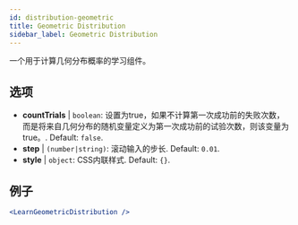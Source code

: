 ```yaml
---
id: distribution-geometric
title: Geometric Distribution
sidebar_label: Geometric Distribution
---
```


一个用于计算几何分布概率的学习组件。

## 选项

* __countTrials__ | `boolean`: 设置为true，如果不计算第一次成功前的失败次数，而是将来自几何分布的随机变量定义为第一次成功前的试验次数，则该变量为true。. Default: `false`.
* __step__ | `(number|string)`: 滚动输入的步长. Default: `0.01`.
* __style__ | `object`: CSS内联样式. Default: `{}`.


## 例子

```jsx live
<LearnGeometricDistribution />
```

